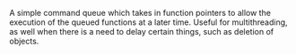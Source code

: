 A simple command queue which takes in function pointers to allow the execution of the queued functions at a later time.
Useful for multithreading, as well when there is a need to delay certain things, such as deletion of objects.